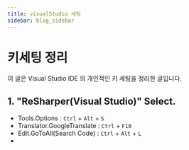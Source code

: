 ```yaml
---
title: visualStudio 세팅
sidebar: blog_sidebar
---
```


# 키세팅 정리

이 글은 Visual Studio IDE 의 개인적인 키 세팅을 정리한 글입니다.

## 1. "ReSharper(Visual Studio)" Select.

- Tools.Options : `Ctrl` + `Alt` + `S`
- Translator.GoogleTranslate : `Ctrl` + `F10`
- Edit.GoToAll(Search Code)  : `Ctrl` + `Alt` + `L`
- 
